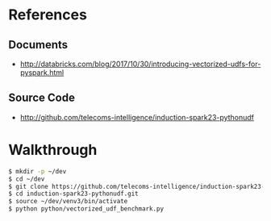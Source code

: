# References
## Documents
* http://databricks.com/blog/2017/10/30/introducing-vectorized-udfs-for-pyspark.html

## Source Code
* http://github.com/telecoms-intelligence/induction-spark23-pythonudf

# Walkthrough
```bash
$ mkdir -p ~/dev
$ cd ~/dev
$ git clone https://github.com/telecoms-intelligence/induction-spark23-pythonudf.git
$ cd induction-spark23-pythonudf.git
$ source ~/dev/venv3/bin/activate
$ python python/vectorized_udf_benchmark.py
```

